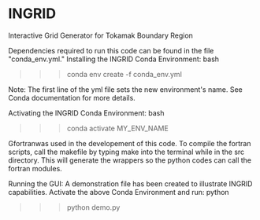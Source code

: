 # INGRID
Interactive Grid Generator for Tokamak Boundary Region

Dependencies required to run this code can be found in the file "conda_env.yml." 
Installing the INGRID Conda Environment:
bash
>>> conda env create -f conda_env.yml

Note: The first line of the yml file sets the new environment's name. See Conda documentation for more details.

Activating the INGRID Conda Environment:
bash
>>> conda activate MY_ENV_NAME


Gfortranwas used in the developement of this code. To compile the fortran
scripts, call the makefile by typing make into the terminal while in
the src directory. This will generate the wrappers so the python codes
can call the fortran modules.



Running the GUI:
A demonstration file has been created to illustrate INGRID capabilities. Activate the above Conda Environment and run:
python
>>> python demo.py
